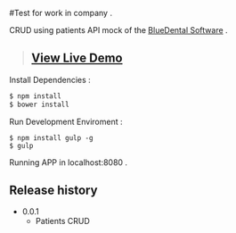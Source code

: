 #Test for work in company .

CRUD using patients API mock of the [BlueDental Software](https://www.bluedental.com.br/) .

> ## [View Live Demo](http://test-bluevox.herokuapp.com/)


Install Dependencies :
```xml
$ npm install
$ bower install
```

Run Development Enviroment :
```
$ npm install gulp -g
$ gulp
```
Running APP in localhost:8080 .

## Release history

- 0.0.1
  - Patients CRUD
